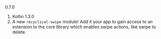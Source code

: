 0.7.0

1. Kotlin 1.3.0
2. A new `recyclical-swipe` module! Add it your app to gain access to an extension to the core library which enables swipe actions, like swipe to delete. 